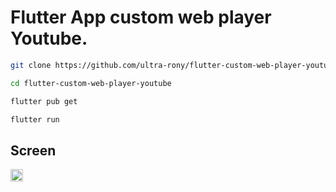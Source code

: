 # Flutter App custom web player Youtube.

```bash
git clone https://github.com/ultra-rony/flutter-custom-web-player-youtube.git
```

```bash
cd flutter-custom-web-player-youtube
```

```bash
flutter pub get
```

```bash
flutter run
```

## Screen

<div align="left">
  <div style="display: flex;">
        <img src="https://image.link.rony.fun//9olfRoa10mZHjtnEy2Ff5lZCMa6vjzOvZuEIaHNhjAEKUQjS1mn0BbcwyYNLJXFd.jpg" width="20%" alt=""/>
    </div>
</div>
